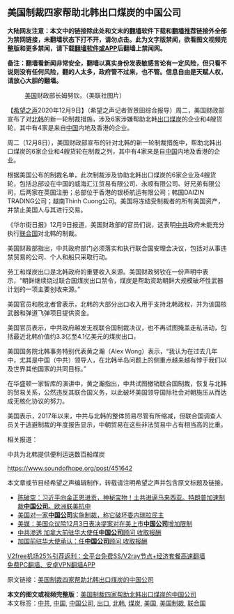  <h2>美国制裁四家帮助北韩出口煤炭的中国公司</h2> <p class="notice"><b>大陆网友注意：本文中的链接除此处和文末的<a href="https://github.com/bannedbook/fanqiang" >翻墙</a>软件下载和<a href="https://github.com/killgcd/justmysocks/blob/master/README.md">翻墙推荐</a>链接外全部为禁网链接，未翻墙状态下打不开，请勿点击。此为文字版禁闻，欲看图文视频完整版和更多禁闻，请下载<a href="https://github.com/bannedbook/fanqiang">翻墙软件或APP</a>后翻墙上禁闻网。</p><p>备注：翻墙看新闻非常安全，翻墙以真实身份发表敏感言论有一定风险，但只看不说则没有任何风险，翻的人太多，政府管不过来，也不管。信息自由是天赋人权，请放心大胆的翻墙。</b></p>  <div class="entry"> <figure><figcaption><a href="https://www.bannedbook.org/bnews/tag/%e7%be%8e%e5%9b%bd/" class="st_tag internal_tag" rel="tag" title="标签 美国 下的日志">美国</a>财政部长姆努钦。（美联社图片）</figcaption></figure> <p>【<span class='wp_keywordlink_affiliate'><a href="https://www.soundofhope.org" title="希望之声" target="_blank">希望之声</a></span>2020年12月9日】（希望之声记者贺景田综合报导）周二，美国财政部宣布了对<a href="https://www.bannedbook.org/bnews/tag/%e5%8c%97%e9%9f%a9/" class="st_tag internal_tag" rel="tag" title="标签 北韩 下的日志">北韩</a>的新一轮制裁措施，涉及6家涉嫌帮助北韩<a href="https://www.bannedbook.org/bnews/tag/%E5%87%BA%E5%8F%A3/" class="st_tag internal_tag" rel="tag" title="标签 出口 下的日志">出口</a><a href="https://www.bannedbook.org/bnews/tag/%E7%85%A4%E7%82%AD/" class="st_tag internal_tag" rel="tag" title="标签 煤炭 下的日志">煤炭</a>的企业和4艘货轮，其中有4家是来自<span class='wp_keywordlink_affiliate'><a href="https://www.bannedbook.org/" title="中国" target="_blank">中国</a></span>内地及香港的企业。</p> <p>周二（12月8日），美国财政部宣布的针对北韩的新一轮制裁措施中，帮助北韩出口煤炭的6家企业和4艘货轮在制裁之列，其中有4家来是自<a href="https://www.bannedbook.org/bnews/tag/%E4%B8%AD%E5%9B%BD/" class="st_tag internal_tag" rel="tag" title="标签 中国 下的日志">中国</a>内地及香港的企业。</p> <p>根据美国公布的制裁名单，此次制裁涉及协助北韩出口煤炭的6家企业及4艘货轮，包括总部设在中国的威海汇江贸易有限公司、永顺有限公司、好兄弟有限公司，后两家在英国注册；总部位于香港的银桥航运有限公司；韩国DAIZIN TRADING公司；越南Thinh Cuong公司。美国将冻结受制裁者的所有美国资产，并禁止美国人与其进行交易。</p> <p>《华尔街日报》12月9日报道，美国财政部的官员们说，这表明<a href="https://www.bannedbook.org/bnews/tag/%e4%b8%ad%e5%85%b1/" class="st_tag internal_tag" rel="tag" title="标签 中共 下的日志">中共</a>政府未能充分执行<a href="https://www.bannedbook.org/bnews/tag/%e8%81%94%e5%90%88%e5%9b%bd/" class="st_tag internal_tag" rel="tag" title="标签 联合国 下的日志">联合国</a>对北韩的制裁。</p> <p>美国财政部指出，中共政府部门必须落实和执行联合国安理会决议，包括对从事违禁贸易的公司、个人和船只采取行动。</p>  <p>劳工和煤炭出口是北韩政府的重要收入来源。美国财政努钦在一份声明中表示，“朝鲜继续绕过联合国煤炭出口禁令，煤炭是帮助资助朝鲜大规模破坏性武器计划的一项主要创收来源。”</p> <p>美国官员和脱北者曾表示，北韩的大部分出口收入用于支持北韩政权，并为该国核武器和弹道飞弹项目提供资金。</p> <p>美国官员表示，中共政府越发无视联合国制裁决议，也不再试图掩盖走私活动，包括最近北韩价值约3.3亿至4.1亿美元的煤炭出口。</p> <p>美国国务院北韩事务特别代表黄之瀚（Alex Wong）表示，“我认为在过去几年中，尤其是中国（中共）领导人，在北韩半岛问题上的侧重点越来越有悖于我们以及世界其他国家的共同目标。”</p> <p>在华盛顿一家智库的演讲中，黄之瀚指出，中共试图撤销联合国制裁，恢复与北韩的贸易关系，公然违反其联合国义务，以此破坏美国领导国际社会对朝施压从而达成无核化协议的努力。</p>  <p>美国表示，2017年以来，中共与北韩的整体贸易尽管有所缩减，但联合国调查人员关于逃避制裁的年度报告显示，中朝贸易在这些非法贸易中占有相当高的比重。</p> <p>相关报道：</p> <p>中共为北韩提供便利运送数百船煤炭</p> <p><a href="https://www.soundofhope.org/post/451642">https://www.soundofhope.org/post/451642</a></p> <p>本文章或节目经希望之声编辑制作，转载请注明希望之声并包含原文标题及链接。</p>  <ul class='op-related-articles' title='相关阅读'> <li><a href='https://www.bannedbook.org/bnews/cbnews/20201202/1440892.html' target='_blank'>陈破空：习近平向金正恩进贡，神秘宝物！土共进逼马来西亚。特朗普加速制裁<b>中国公司</b>。欧洲联美抗中</a></li> <li><a href='https://www.bannedbook.org/bnews/headline/20201202/1440406.html' target='_blank'>美国对一家<b>中国公司</b>实施制裁，称它破坏委内瑞拉民主</a></li> <li><a href='https://www.bannedbook.org/bnews/baitai/20201129/1439204.html' target='_blank'>美媒：美国众议院12月3日表决提案对在美上市<b>中国公司</b>增加限制</a></li> <li><a href='https://www.bannedbook.org/bnews/worldnews/20201127/1438215.html' target='_blank'>中共渗透 加拿大前驻华大使任<b>中国公司</b>顾问 收取报酬</a></li> <li><a href='https://www.bannedbook.org/bnews/cnnews/20201127/1438126.html' target='_blank'>加国前驻华大使承认：任<b>中国公司</b>顾问 收取报酬</a></li> </ul> <p class="texttj"> <a href="https://www.bannedbook.org/forum23/topic22702.html" target="_blank">V2free机场25%引荐返利：全平台免费SS/V2ray节点+经济套餐高速翻墙</a><br/> <a href="https://github.com/bannedbook/fanqiang/wiki/%E7%A6%81%E9%97%BB%E7%BD%91%E5%AE%89%E5%8D%93%E7%BF%BB%E5%A2%99%E6%96%B0%E9%97%BBAPP" target="_blank">免费PC翻墙、安卓VPN翻墙APP</a></p><p>原文链接：<a class="src_link"  href="https://www.soundofhope.org/post/451996" target="_blank">美国制裁四家帮助北韩出口煤炭的中国公司</a></p><a name='sharetosocial'></a>       <div><b>本文的图文或视频完整版</b>：<a href='https://www.bannedbook.org/bnews/comments/20201210/1444969.html'>美国制裁四家帮助北韩出口煤炭的中国公司</a></div>  </div><!--END ENTRY--> <div class="postfooter"> <div>本文标签：<a href="https://www.bannedbook.org/bnews/tag/%e4%b8%ad%e5%85%b1/" rel="tag">中共</a>, <a href="https://www.bannedbook.org/bnews/tag/%E4%B8%AD%E5%9B%BD/" rel="tag">中国</a>, <a href="https://www.bannedbook.org/bnews/tag/%E4%B8%AD%E5%9B%BD%E5%85%AC%E5%8F%B8/" rel="tag">中国公司</a>, <a href="https://www.bannedbook.org/bnews/tag/%E5%87%BA%E5%8F%A3/" rel="tag">出口</a>, <a href="https://www.bannedbook.org/bnews/tag/%e5%8c%97%e9%9f%a9/" rel="tag">北韩</a>, <a href="https://www.bannedbook.org/bnews/tag/%E7%85%A4%E7%82%AD/" rel="tag">煤炭</a>, <a href="https://www.bannedbook.org/bnews/tag/%e7%be%8e%e5%9b%bd/" rel="tag">美国</a>, <a href="https://www.bannedbook.org/bnews/tag/%E7%BE%8E%E5%9B%BD%E5%88%B6%E8%A3%81/" rel="tag">美国制裁</a>, <a href="https://www.bannedbook.org/bnews/tag/%e8%81%94%e5%90%88%e5%9b%bd/" rel="tag">联合国</a></div>  </div><!--END POSTFOOTER--> 